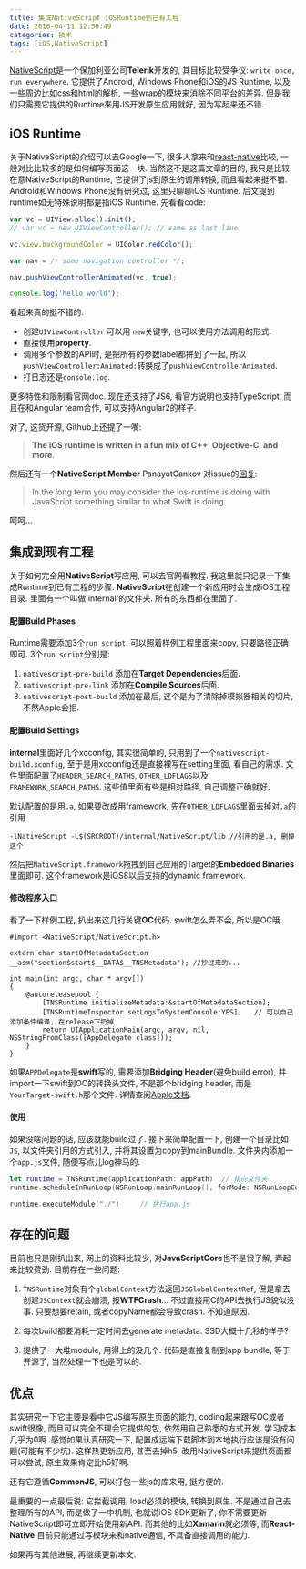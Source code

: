 ```yaml
---
title: 集成NativeScript iOSRuntime到已有工程
date: 2016-04-11 12:50:49
categories: 技术
tags: [iOS,NativeScript]
---
```


[NativeScript](https://www.nativescript.org/)是一个保加利亚公司**Telerik**开发的, 其目标比较受争议: `write once, run everywhere`. 它提供了Android, Windows Phone和iOS的JS Runtime, 以及一些周边比如css和html的解析, 一些wrap的模块来消除不同平台的差异. 但是我们只需要它提供的Runtime来用JS开发原生应用就好, 因为写起来还不错.

## iOS Runtime

关于NativeScript的介绍可以去Google一下, 很多人拿来和[react-native](https://facebook.github.io/react-native/)比较, 一般对比比较多的是如何编写页面这一块. 当然这不是这篇文章的目的, 我只是比较在意NativeScript的Runtime, 它提供了js到原生的调用转换, 而且看起来挺不错. Android和Windows Phone没有研究过, 这里只聊聊iOS Runtime. 后文提到runtime如无特殊说明都是指iOS Runtime.
先看看code:

```js
var vc = UIView.alloc().init();
// var vc = new UIViewController(); // same as last line

vc.view.backgroundColor = UIColor.redColor();

var nav = /* some navigation controller */;

nav.pushViewControllerAnimated(vc, true);

console.log('hello world');
```

看起来真的挺不错的. 
* 创建`UIViewController` 可以用 `new`关键字, 也可以使用方法调用的形式.
* 直接使用**property**.
* 调用多个参数的API时, 是把所有的参数label都拼到了一起, 所以`pushViewController:Animated:`转换成了`pushViewControllerAnimated`.
* 打日志还是`console.log`.

更多特性和限制看官网doc. 现在还支持了JS6, 看官方说明也支持TypeScript, 而且在和Angular team合作, 可以支持Angular2的样子.

对了, 这货开源, Github上还提了一嘴:
> **The iOS runtime is written in a fun mix of C++, Objective-C, and more**. 

然后还有一个**NativeScript Member** PanayotCankov 对issue的[回复](https://github.com/NativeScript/NativeScript/issues/1121):
> In the long term you may consider the ios-runtime is doing with JavaScript something similar to what Swift is doing.

呵呵...

## 集成到现有工程

关于如何完全用**NativeScript**写应用, 可以去官网看教程. 我这里就只记录一下集成Runtime到已有工程的步骤. **NativeScript**在创建一个新应用时会生成iOS工程目录.
里面有一个叫做'internal'的文件夹. 所有的东西都在里面了.

#### 配置Build Phases

Runtime需要添加3个`run script`. 可以照着样例工程里面来copy, 只要路径正确即可. 3个`run script`分别是:
1. `nativescript-pre-build` 添加在**Target Dependencies**后面.
2. `nativescript-pre-link` 添加在**Compile Sources**后面.
3. `nativescript-post-build` 添加在最后, 这个是为了清除掉模拟器相关的切片, 不然Apple会拒.

#### 配置Build Settings
**internal**里面好几个xcconfig, 其实很简单的, 只用到了一个`nativescript-build.xconfig`, 至于是用xcconfig还是直接裸写在setting里面, 看自己的需求. 
文件里面配置了`HEADER_SEARCH_PATHS`, `OTHER_LDFLAGS`以及`FRAMEWORK_SEARCH_PATHS`. 这些值里面有些是相对路径, 自己调整正确就好. 

默认配置的是用`.a`, 如果要改成用framework, 先在`OTHER_LDFLAGS`里面去掉对`.a`的引用

```
-lNativeScript -L$(SRCROOT)/internal/NativeScript/lib //引用的是.a, 删掉这个
```

然后把`NativeScript.framework`拖拽到自己应用的Target的**Embedded Binaries**里面即可. 这个framework是iOS8以后支持的dynamic framework.

#### 修改程序入口
看了一下样例工程, 扒出来这几行关键**OC**代码. swift怎么弄不会, 所以是OC哦.

```objc
#import <NativeScript/NativeScript.h>

extern char startOfMetadataSection __asm("section$start$__DATA$__TNSMetadata");	//抄过来的...

int main(int argc, char * argv[])
{
    @autoreleasepool {
        [TNSRuntime initializeMetadata:&startOfMetadataSection];
        [TNSRuntimeInspector setLogsToSystemConsole:YES];	// 可以自己添加条件编译, 在release下扔掉
        return UIApplicationMain(argc, argv, nil, NSStringFromClass([AppDelegate class]));
    }
}
```

如果`APPDelegate`是**swift**写的, 需要添加**Bridging Header**(避免build error), 并import一下swift到OC的转换头文件, 不是那个bridging header, 而是`YourTarget-swift.h`那个文件. 详情查阅[Apple文档](https://developer.apple.com/library/ios/documentation/Swift/Conceptual/BuildingCocoaApps/MixandMatch.html#//apple_ref/doc/uid/TP40014216-CH10-ID122).

#### 使用
如果没啥问题的话, 应该就能build过了. 接下来简单配置一下, 创建一个目录比如`JS`, 以文件夹引用的方式引入, 并将其设置为copy到mainBundle. 文件夹内添加一个`app.js`文件, 随便写点儿log神马的.

```swift
let runtime = TNSRuntime(applicationPath: appPath)	// 指向文件夹
runtime.scheduleInRunLoop(NSRunLoop.mainRunLoop(), forMode: NSRunLoopCommonModes)

runtime.executeModule("./") 	// 执行app.js
```

## 存在的问题

目前也只是刚扒出来, 网上的资料比较少, 对**JavaScriptCore**也不是很了解, 弄起来比较费劲. 目前存在一些问题:
1. `TNSRuntime`对象有个`globalContext`方法返回`JSGlobalContextRef`, 但是拿去创建`JSContext`就会崩溃, 报**WTFCrash**... 不过直接用C的API去执行JS貌似没事. 只要想要retain, 或者copyName都会导致crash. 不知道原因.

2. 每次build都要消耗一定时间去generate metadata. SSD大概十几秒的样子?

3. 提供了一大堆module, 用得上的没几个. 代码是直接复制到app bundle, 等于开源了, 当然处理一下也是可以的.

## 优点

其实研究一下它主要是看中它JS编写原生页面的能力, coding起来跟写OC或者swift很像, 而且可以完全不理会它提供的包, 依然用自己熟悉的方式开发. 学习成本几乎为0啊. 感觉如果认真研究一下, 配置成远端下载脚本到本地执行应该是没有问题(可能有不少坑). 这样热更新应用, 甚至去掉h5, 改用NativeScript来提供页面都可以尝试, 原生效果肯定比h5好啊.

还有它遵循**CommonJS**, 可以打包一些js的库来用, 挺方便的. 

最重要的一点最后说: 它拦截调用, load必须的模块, 转换到原生. 不是通过自己去整理所有的API, 而是做了一中机制, 也就说iOS SDK更新了, 你不需要更新NativeScript即可立即开始使用新API. 而其他的比如**Xamarin**就必须等, 而**React-Native** 目前只能通过写模块来和native通信, 不具备直接调用的能力.


如果再有其他进展, 再继续更新本文.


